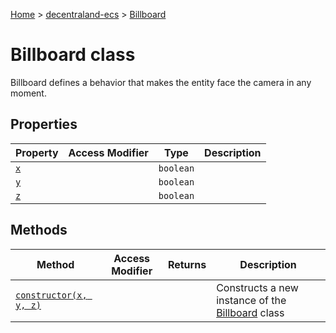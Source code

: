 [Home](./index) &gt; [decentraland-ecs](./decentraland-ecs.md) &gt; [Billboard](./decentraland-ecs.billboard.md)

# Billboard class

Billboard defines a behavior that makes the entity face the camera in any moment.

## Properties

|  Property | Access Modifier | Type | Description |
|  --- | --- | --- | --- |
|  [`x`](./decentraland-ecs.billboard.x.md) |  | `boolean` |  |
|  [`y`](./decentraland-ecs.billboard.y.md) |  | `boolean` |  |
|  [`z`](./decentraland-ecs.billboard.z.md) |  | `boolean` |  |

## Methods

|  Method | Access Modifier | Returns | Description |
|  --- | --- | --- | --- |
|  [`constructor(x, y, z)`](./decentraland-ecs.billboard.constructor.md) |  |  | Constructs a new instance of the [Billboard](./decentraland-ecs.billboard.md) class |

